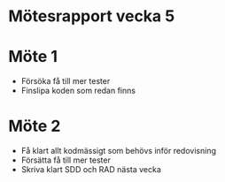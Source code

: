 # Mötesrapport vecka 5
# Möte 1
* Försöka få till mer tester
* Finslipa koden som redan finns

# Möte 2
* Få klart allt kodmässigt som behövs inför redovisning
* Försätta få till mer tester
* Skriva klart SDD och RAD nästa vecka 
